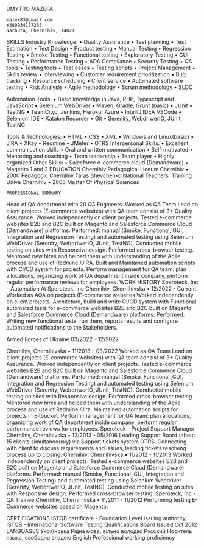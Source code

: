 DMYTRO
MAZEPA
 
 	mazek83@gmail.com
 	+380934177255
 	Narbuta, Chernihiv, 14021

SKILLS
Industry Knowledge:
•	Quality Assurance
•	Test planning
•	Test Estimation
•	Test Design
•	Product testing
•	Manual Testing
•	Regression Testing
•	Smoke Testing
•	Functional testing
•	Exploratory Testing
•	GUI Testing
•	Performance Testing
•	ADA Compliance
•	Security Testing
•	QA tools
•	Testing tools
•	Test cases
•	Testing scripts
•	Project Management
•	Skills review
•	Interviewing
•	Customer requirement prioritization
•	Bug tracking
•	Resource scheduling
•	Client service
•	Automated software testing
•	Risk Analysis
•	Agile methodology
•	Scrum methodology
•	SLDC

Automation Tools:
•	Basic knowledge in Java, PHP, Typescript and JavaScript
•	Selenium WebDriver
•	Maven, Gradle, Grunt (basic)
•	JUnit
•	TestNG
•	TeamCityJ, Jenkins, Heroku, Azure
•	IntelliJ IDEA VSCode
•	Selenium IDE
•	Katalon Recorder
•	Git
•	Serenity, WebdriwerIO, JUnit, TestNG

Tools & Technologies:
•	HTML
•	CSS
•	XML
•	Windows and Linux(basic)
•	JIRA
•	XRay
•	Redmine
•	JMeter
•	OTRS
Interpersonal Skills:
•	Excellent communication skills
•	Oral and written communication
•	Self-motivated
•	Mentoring and coaching
•	Team leadership
•	Team player
•	Highly organized
Other Skills:
•	Salesforce e-commerce cloud (Demandware)
•	Magento 1 and 2
EDUCATION
Chernihiv Pedagogical Liceum 
Chernihiv  •  2000
Pedagogic 
Chernihiv Taras Shevchenko National Teachers' Training Unive 
Chernihiv  •  2006
Master Of Physical Sciences 

	PROFESSIONAL SUMMARY
Head of QA department with 20 QA Engineers.
Worked as QA Team Lead on client projects (E-commerce websites) with QA team consist of 3+ Quality Assurance.
Worked independently on client projects. Tested e-commerce websites B2B and B2C built on Magento and Salesforce Commerce Cloud (Demandware) platforms. Performed: manual (Smoke, Functional, GUI, Integration and Regression Testing) and automated testing using Selenium WebDriver (Serenity, WebdriwerIO, JUnit, TestNG). Conducted mobile testing on sites with Responsive design. Performed cross-browser testing.
Mentored new hires and helped them with understanding of the Agile process and use of Redmine /JIRA. Built and Maintained automation scripts with CI/CD system for projects.
Perform management for QA team: plan allocations, organizing work of QA department inside company, perform regular performance reviews for employees.
WORK HISTORY
Speroteck, Inc – Automation At Speroteck, Inc 
Chernihiv, Chernihivska  •  12/2022 - Current 
Worked as AQA on projects (E-commerce websites
Worked independently on client projects. 
Architeture, build and write CI/CD system with Functional automated tests for e-commerce websites B2B and B2C built on Magento and Salesforce Commerce Cloud (Demandware) platforms. Performed: Writing new functional tests, run them, reports results and configure automated notifications to the Stakeholders.

Armed Forces of Ukraine 03/2022 – 12/2022

Chernihiv, Chernihivska  •  11/2013 – 03/2022
Worked as QA Team Lead on client projects (E-commerce websites) with QA team consist of 3+ Quality Assurance.
Worked independently on client projects. Tested e-commerce websites B2B and B2C built on Magento and Salesforce Commerce Cloud (Demandware) platforms. Performed: manual (Smoke, Functional ,GUI, Integration and Regression Testing) and automated testing using Selenium WebDriver (Serenity, WebdriwerIO, JUnit, TestNG). Conducted mobile testing on sites with Responsive design. Performed cross-browser testing .
Mentored new hires and helped them with understanding of the Agile process and use of Redmine /Jira. Maintained automation scripts for projects in Bitbucket.
Perform management for QA team: plan allocations, organizing work of QA department inside company, perform regular performance reviews for employees.
Speroteck - Project Support Manager 
Chernihiv, Chernihivska  •  12/2013 - 05/2016 
Leading Support Board (about 15 clients simultaneously) via Support tickets system OTRS. Connecting with client to discuss requirements and issues, leading tickets resolving process up to closing.
Chernihiv, Chernihivska  •  11/2012 - 11/2013 
Worked independently on client projects. Tested e-commerce websites B2B and B2C built on Magento and Salesforce Commerce Cloud (Demandware) platforms. Performed: manual (Smoke, Functional ,GUI, Integration and Regression Testing) and automated testing using Selenium Webdriver (Serenity, WebdriwerIO, JUnit, TestNG). Conducted mobile testing on sites with Responsive design. Performed cross-browser testing.
Speroteck, Inc - QA Trainee 
Chernihiv, Chernihivska   •  11/2011 - 11/2012 
Performing testing E-Commerce websites based on Magento.


CERTIFICATIONS
ISTQB certificate - Foundation Level
Issuing authority ISTQB - International Software Testing Qualifications Board
Issued Oct 2012
LANGUAGES
Українська
Рідна мова, вільно володію
Русский
Носитель языка, свободно владею 
English
Professional working proficiency


